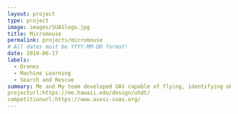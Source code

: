 ```yaml
---
layout: project
type: project
image: images/SUASlogo.jpg
title: Micromouse
permalink: projects/micromouse
# All dates must be YYYY-MM-DD format!
date: 2019-06-17
labels:
  - Drones
  - Machine Learning
  - Search and Rescue
summary: Me and My team developed UAV capable of flying, identifying objects, and delivering a package autonomously. Designed to meet the AVSI SUAS Competition
projecturl:https://me.hawaii.edu/design/uhdt/
competitionurl:https://www.auvsi-suas.org/
---
```



